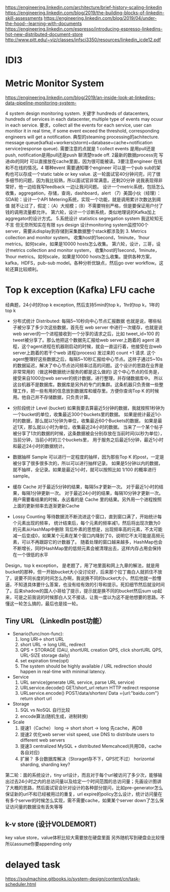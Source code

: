 https://engineering.linkedin.com/architecture/brief-history-scaling-linkedin
https://engineering.linkedin.com/blog/2019/the-building-blocks-of-linkedin-skill-assessments
https://engineering.linkedin.com/blog/2019/04/under-the-hood--learning-with-documents
https://engineering.linkedin.com/espresso/introducing-espresso-linkedins-hot-new-distributed-document-store
http://www.pitt.edu/~viz/classes/infsci3350/resources/linkedin_icde12.pdf


# IDI3
# Metric Monitor System
https://engineering.linkedin.com/blog/2019/an-inside-look-at-linkedins-data-pipeline-monitoring-system-

4 system design monitoring system. 关键字 hundreds of datacenters,  hundreds of services in each datacenter, multiple type of events may ocuur in each service. 要求，collect all the events for each service, user can monitior it in real time, if some event exceed the threshold, corresponding engineers will get a notification. 典型的steaming processing的achitecture. message queue(kafka)+workers(storm)+database+cache+notification service(response queue). 需要注意的点就是 1 collect events 是用pull还是push, notification是用pull还是push 聊清楚trade off. 2最新的数据process完 写进db的同时 可以直接放在cache里面，因为很可能被读。3要注意engineer 在线和不在线的情况。4 哪种event 需要通知哪个engineer 可以是一个pub sub的架构也可以存成一个static table or key value. 这一轮面试官40分钟问完，问了很多细节的问题，因为我比较熟，所以面试官非常满意。还剩20分钟 说我表现得非常好，他一边给我写feedback 一边让我问问题。
设计一个metric系统，包括怎么收集，aggregation，存储，查询，dashboard，alert
（7）美国小伙（经理）：SDA轮：设计一个API Metering系统，实现一个功能，就是调用累计次数达到阈值
就不让过了，假定：（A）大规模；（B）不需要特别严格，但是要保证用户付了钱的调用流量都允许。
第六轮，设计一个诊断系统，类似地理说的Kafka加上aggregator的设计方式。
5.系统设计 statistics segregation system 我这轮知无不言 但无奈所知实在有限
sys design 设计monitoring system监控100个server，需要从display到存储到采集数据整个stack都涉及到
3. Metrics collection and monitor system。
收集host的1second，1minute，1hour metrics。如何scale，如果是10000 hosts怎么收集。
第六轮，设计，三哥，设计metrics collection and monitor system， 收集host的1second，1minute，1hour metrics。如何scale，如果是10000 hosts怎么收集。提供各种方案，kafka，HDFS，pub-sub model。各种分析优缺点，然后go over workflow。这轮还算比较顺利。

# Top k exception (Kafka) LFU cache
经典题，24小时的top k exception, 然后支持5min的top k，1hr的top k，1年的top k

- 分布式统计 Distributed: 每隔5~10秒向中心节点汇报数据
也就是说，哪些帖子被分享了多少次这些数据，首先在 web server 中进行一次缓存，也就是说web server的一个进程接收到一个分享的请求之后，比如 tweet_id=100 的tweet被分享了。那么他把这个数据先汇报给web server上跑着的 agent 进程，这个agent进程在机器刚启动的时候，就会一直运行着，他接受在台web server上跑着的若干个web 进程(process) 发过来的 count +1 请求. 这个agent整理好这些数据之后，每隔5~10秒汇报给中心节点。这样子通过5~10s的数据延迟，解决了中心节点访问频率过高的问题。这个设计的思路在业界是非常常用的（做这种数据统计服务的都是这么做的) 这个中心节点的任务是，接受来自1000台web server的统计数据，进行整理，并存储数据库中。
所以这台机器不是数据库。数据库是另外的专门的集群。这条机器只负责做一些整理工作，把一些有用的信息放到数据库和缓存里。方便你查询Top K 的时候用。他自己并不存储数据，只负责计算。

- 分阶段统计 Level (bucket)
如果我要去算最近5分钟的数据，我就按照1秒钟为一个bucket的单位，收集最近300个buckets里的数据。
如果是统计最近1小时的数据，那么就以1分钟为单位，收集最近60个Buckets的数据，
如果是最近1天，那么就以小时为单位，收集最近24小时的数据。
当来了一个某个帖子被分享了1次的数据的时候，这条数据被会分别存放在当前时间(以秒为单位），当前分钟，当前小时的三个buckets里，
用于服务之后最近5分钟，最近1小时和最近24小时的数据统计。

- 数据抽样 Sample
可以进行一定程度的抽样，因为那些Top K 的post，一定是被分享了很多很多次的，所以可以进行抽样记录。
如果是5分钟以内的数据，就不抽样，全记录。如果是最近1小时，就可以按照比如 1/100 的概率进行 sample。

- 缓存 Cache
对于最近5分钟的结果，每隔5s才更新一次。
对于最近1小时的结果，每隔1分钟更新一次。
对于最近24小时的结果，每隔10分钟才更新一次。
用户需要看结果的时候，永远看的是 Cache 里的结果。另外用一个进程按照上面的更新频率去逐渐更新Cache

- Lossy Counting 
等待数据流不断流进这个窗口，直到窗口满了，开始统计每个元素出现的频率，
统计结束后，每个元素的频率减1，然后将出现次数为0的元素从HashMap中删除
背后朴素的思想是，出现频率高的元素，不太可能减一后变成0，如果某个元素在某个窗口内降到了0，说明它不太可能是高频元素，可以不再跟踪它的计数器了。
随着处理的窗口越来越多，HashMap也会不断增长，同时HashMap里的低频元素会被清理出去，这样内存占用会保持在一个很低的水平

Design，top k exception， 是老题了，用了地里面和网上九章的解法，就是用bucket的那种，但一开始bucket大小没讨论好，后来那个拉丁裔白人就抓住不放了，说要不同长度的时间怎么办啊，我说换不同的bucket大小，然后他就一脸懵逼，不知道具体要什么答案，也没有给有效的引导和提示。死扣细节然后就没时间了。后来shadow的国人小哥给了提示，提示就是换不同的bucket然后sum up起来，可是之前我说的时候那白人又不接话，让我一度以为这不是他想要的思路。不懂这一轮怎么搞的，最后也是挂一轮。

## Tiny URL （LinkedIn post功能）
- Senario(func/non-func): 
   1. long URl-> short URL 
   2. short URL -> long URL, redirect
   3. QPS + STORAGE (DAU, shortURL creation QPS, click shortURL QPS, URL-SIZE storage daily)
   4. set expiration time(opt)
   5. The system should be highly available / URL redirection should happen in real-time with minimal latency.
- Service
   1. URL service(generate URL service, parse URL service)
   2. URLservice.decode() GET/short_url return HTTP redirect response
   3. URLservice.encode() POST/data/shorten/ Data ={url:"baidu.com"} return short url
- Storage
   1. SQL vs NoSQL 自行比较
   2. encode算法(随机生成，进制转换)
- Scale
   1. 提速1（Cache） long -> short  short -> long 先cache，再DB
   2. 提速2 优化web server visit speed, use DNS to distribute users to different web servers
   3. 提速3 centralized MySQL + distributed Memcahced(共用DB，cache各自对应)
   4. 扩展？ 多台数据库解决（Storaget存不下，QPS忙不过） horizontal sharding, sharding key?

第二轮：面的系统设计，tiny url设计，而且对于每个url被访问了多少次，能够输出过去24小时之内的总访问量以及给定一个时间范围的总访问量；先画设计图讲了大概的思路，然后面试官会针对设计的各种部分提问，比如pre-generator怎么保证新的url不和已经被用过的重复，url expire的policy怎么设计，统计访问量在有多个server的时候怎么实现，需不需要cache，如果某个server down了怎么保证访问量的数据没有丢失等等

## k-v store (设计VOLDEMORT)
key value store，value体积比较大需要放在硬盘里面 另外随机写到硬盘会比较慢所以assume你要appending only

# delayed task
https://soulmachine.gitbooks.io/system-design/content/cn/task-scheduler.html